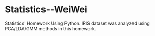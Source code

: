 # Statistics--WeiWei
Statistics' Homework Using Python.
IRIS dataset was analyzed using PCA/LDA/GMM methods in this homework.

